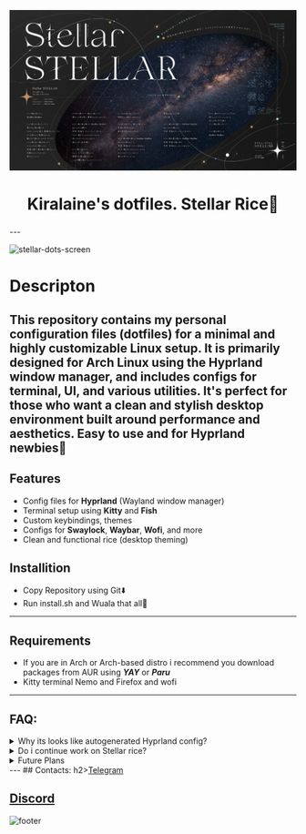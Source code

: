 ![](Wallpapers/stellar.png)
<div align="center">
    <h1> Kiralaine's dotfiles. Stellar Rice🌃</h1>
    <h3></h3>
</div>
---

![stellar-dots-screen](https://github.com/user-attachments/assets/0054d75f-f643-4d47-b317-9350c2849e94)

# Descripton
## This repository contains my personal configuration files (dotfiles) for a minimal and highly customizable Linux setup. It is primarily designed for Arch Linux using the Hyprland window manager, and includes configs for terminal, UI, and various utilities. It's perfect for those who want a clean and stylish desktop environment built around performance and aesthetics. Easy to use and for Hyprland newbies💫
## Features

- Config files for **Hyprland** (Wayland window manager)
- Terminal setup using **Kitty** and **Fish**
- Custom keybindings, themes
- Configs for **Swaylock**, **Waybar**, **Wofi**, and more
- Clean and functional rice (desktop theming)

## Installition
- Copy Repository using Git⬇️
- Run install.sh and Wuala that all🎉
---
## Requirements
- If you are in Arch or Arch-based distro i recommend you download packages from AUR using ***YAY*** or ***Paru***
- Kitty terminal Nemo and Firefox and wofi
---
## FAQ:
<details> 
  <summary>Why its looks like autogenerated Hyprland config?</summary>
    <h3>Its basic showcase for Newbies.Other Dots can be hard to install or use for newbies,So i creted Stellar Rice for newbies</h3> 
</details>
<details> 
  <summary>Do i continue work on Stellar rice?</summary>
   <h3>Difficult to say. I usually prefer DE for linux,because its more stable and easy to use and ***Stellar🌃*** is my first rice,I want continue work on Stellar cuz i liked the Hypr Ecosystem.</h3>
</details>
<details> 
  <summary>Future Plans</summary>
   <h3>I want add more utilites and write own programms for Hyprland compositor,i continue work with  Stellar on  KISS philosphy and create custom pkg in AUR</h3>
</details>
---
##  Contacts:
h2><a href="https://t.me/kiralaine">Telegram</a></h2>
<h2><a href="https://discord.com/users/1332696057741578311">Discord</a></h2>

![footer](https://capsule-render.vercel.app/api?type=waving&height=300&color=9370DB&text=Thanks%20for%20attention🌠&section=footer&reversal=false&textBg=false&fontColor=dadada&fontSize=70&fontAlign=51&animation=fadeIn)


